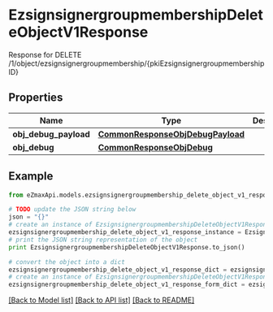 # EzsignsignergroupmembershipDeleteObjectV1Response

Response for DELETE /1/object/ezsignsignergroupmembership/{pkiEzsignsignergroupmembershipID}

## Properties
Name | Type | Description | Notes
------------ | ------------- | ------------- | -------------
**obj_debug_payload** | [**CommonResponseObjDebugPayload**](CommonResponseObjDebugPayload.md) |  | 
**obj_debug** | [**CommonResponseObjDebug**](CommonResponseObjDebug.md) |  | [optional] 

## Example

```python
from eZmaxApi.models.ezsignsignergroupmembership_delete_object_v1_response import EzsignsignergroupmembershipDeleteObjectV1Response

# TODO update the JSON string below
json = "{}"
# create an instance of EzsignsignergroupmembershipDeleteObjectV1Response from a JSON string
ezsignsignergroupmembership_delete_object_v1_response_instance = EzsignsignergroupmembershipDeleteObjectV1Response.from_json(json)
# print the JSON string representation of the object
print EzsignsignergroupmembershipDeleteObjectV1Response.to_json()

# convert the object into a dict
ezsignsignergroupmembership_delete_object_v1_response_dict = ezsignsignergroupmembership_delete_object_v1_response_instance.to_dict()
# create an instance of EzsignsignergroupmembershipDeleteObjectV1Response from a dict
ezsignsignergroupmembership_delete_object_v1_response_form_dict = ezsignsignergroupmembership_delete_object_v1_response.from_dict(ezsignsignergroupmembership_delete_object_v1_response_dict)
```
[[Back to Model list]](../README.md#documentation-for-models) [[Back to API list]](../README.md#documentation-for-api-endpoints) [[Back to README]](../README.md)


